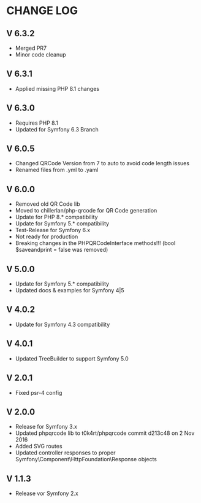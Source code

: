 CHANGE LOG
==========

V 6.3.2
-------

- Merged PR7
- Minor code cleanup

V 6.3.1
-------

- Applied missing PHP 8.1 changes

V 6.3.0
-------

- Requires PHP 8.1
- Updated for Symfony 6.3 Branch

V 6.0.5
-------

- Changed QRCode Version from 7 to auto to avoid code length issues
- Renamed files from .yml to .yaml

V 6.0.0
-------

- Removed old QR Code lib
- Moved to chillerlan/php-qrcode for QR Code generation
- Update for PHP 8.* compatibility
- Update for Symfony 5.* compatibility
- Test-Release for Symfony 6.x
- Not ready for production
- Breaking changes in the PHPQRCodeInterface methods!!!
  (bool $saveandprint = false was removed)

V 5.0.0
-------

- Update for Symfony 5.* compatibility
- Updated docs & examples for Symfony 4|5

V 4.0.2
-------

- Update for Symfony 4.3 compatibility

V 4.0.1
-------

- Updated TreeBuilder to support Symfony 5.0

V 2.0.1
-------

- Fixed psr-4 config

V 2.0.0
-------

- Release for Symfony 3.x
- Updated phpqrcode lib to t0k4rt/phpqrcode commit d213c48 on 2 Nov 2016
- Added SVG routes
- Updated controller responses to proper Symfony\Component\HttpFoundation\Response objects  


V 1.1.3
-------

- Release vor Symfony 2.x
